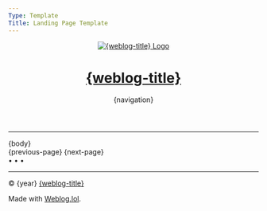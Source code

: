 ```yaml
---
Type: Template
Title: Landing Page Template
---
```


<!DOCTYPE html>
<html lang="en">
  <!-- Landing Page Template -->
  <!-- Weblog.lol/configuration/landing-page-template.md -->
  <!-- HEAD -->
  <head>
    <meta charset="UTF-8">
    <meta name="viewport" content="width=device-width, initial-scale=1">
    <title>{weblog-title}</title>
    <meta property="og:title" content="{weblog-title}">
    <meta name="description" content="{weblog-description}">
    <meta property="og:description" content="{weblog-description}">
    <meta property="og:type" content="article">
    <meta property="og:url" content="{permalink}">
    <meta property="og:image" content="https://profiles.cache.lol/luxury-format/picture.png">
    <!-- FEDIVERSE CREATOR -->
    <meta name="fediverse:creator" content="@luxury_format@social.lol">
    <!-- FEEDS -->
    <link rel="alternate" type="application/atom+xml" title="{weblog-title} Atom Feed" href="">
    <link rel="alternate" type="application/rss+xml" title="{weblog-title} RSS Feed" href="">
    <link rel="alternate" type="application/json" title="{weblog-title} JSON Feed" href="">
    <!-- BLOGROLL -->
    <!-- <link rel="blogroll" type="text/xml" href="/blogroll/opml.xml" title="{weblog-title} blogroll"> -->
    <!-- ICONS -->
    <!-- FAVICON.ICO -->
    <link rel='icon' href='https://luxury-format.omg.lol/favicon.ico'>
    <!-- FAVICON.ICO for older browsers/tools -->
    <link rel="shortcut icon" href="https://luxury-format.omg.lol/favicon.ico">
    <!-- iOS Home‑Screen icon -->
    <link rel="apple-touch-icon" href="https://profiles.cache.lol/luxury-format/picture.png">
    <meta name="apple-mobile-web-app-title" content="LF.">
    <meta name="apple-mobile-web-app-capable" content="yes">
    <!-- Safari pinned tab -->
    <!-- A monochrome SVG icon that adapts to Safari’s toolbar theme
    <link rel="mask-icon" href="https://profiles.cache.lol/luxury-format/picture.png" color="#0062FF"> -->
    <!-- Tile color in Windows/Edge
    <meta name="msapplication-TileColor" content="#0062FF">
    <meta name="msapplication-TileImage" content="https://profiles.cache.lol/luxury-format/picture.png"> -->
    <link rel="manifest" href="/site.webmanifest">
    <!-- <meta name="msapplication-TileColor" content="#0062FF"> -->
    <!-- COLOR SCHEME: LIGHT DARK -->
    <meta name="color-scheme" content="light dark">
    <!-- THEME COLOR -->
    <meta name="theme-color" content="#F8F8F2" media="(prefers-color-scheme: light)">
    <meta name="theme-color" content="#1C1C1E" media="(prefers-color-scheme: dark)">
    <!-- FONTS: Atkinson Hyperlegible and Source Code Pro -->
    <link rel="preconnect" href="https://fonts.bunny.net" crossorigin="anonymous" referrerpolicy="no-referrer">
    <link rel="stylesheet" href="https://fonts.bunny.net/css?family=atkinson-hyperlegible:400,400i,700,700i%7Csource-code-pro:400,700&display=swap" crossorigin="anonymous" referrerpolicy="no-referrer">
    <!-- Font Awesome Icons -->
    <link rel="preconnect" href="https://cdnjs.cloudflare.com" crossorigin="anonymous" referrerpolicy="no-referrer">
    <link rel="stylesheet" href="https://cdnjs.cloudflare.com/ajax/libs/font-awesome/6.7.2/css/all.min.css" crossorigin="anonymous" referrerpolicy="no-referrer">
    <!-- /style.css -->
    <link rel="stylesheet" href="/style.css">
    <!-- Highlight Code Blocks - Dracula Theme v1.2.5 -->
    <link rel="stylesheet" href="/dracula.css">
  </head>
  <!-- BODY -->
  <body>
    <!-- HEADER -->
    <header class="weblog-header">
      <!-- First row: Logo+Title and Social Icons -->
      <div class="header-top-row">
        <div class="logo-title">
          <a href="/">
            <img src="https://profiles.cache.lol/luxury-format/picture.png" alt="{weblog-title} Logo">
            <h1 class="weblog-title">{weblog-title}</h1>
          </a>
        </div>
        <div class="header-icons">
          <a href="https://social.lol/@luxury_format" aria-label="Mastodon"><i class="fa-brands fa-mastodon"></i></a>
          <a href="/feeds" aria-label="RSS Feeds"><i class="fa-solid fa-rss"></i></a>
        </div>
      </div>
      <!-- Second row: Navigation Menu -->
      <div class="weblog-navigation">
        {navigation}
      </div>
    </header>
    <!-- MAIN -->
    <main>
      <hr>
      {body}
      <nav class="landing-page-pagination">
        {previous-page}
        {next-page}
      </nav>
      <span class="divider">&bull; &bull; &bull;</span>
    </main>
    <!-- FOOTER -->
    <footer>
      <hr>
      <p>&copy; {year} <a href="/">{weblog-title}</a></p>
      <p class="footer-weblog-p">Made with <a href="https://weblog.lol">Weblog.lol</a>.</p>
    </footer>
  </body>
</html>
